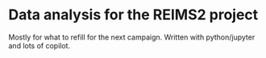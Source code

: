 # Data analysis for the REIMS2 project

Mostly for what to refill for the next campaign. Written with python/jupyter and lots of copilot.
